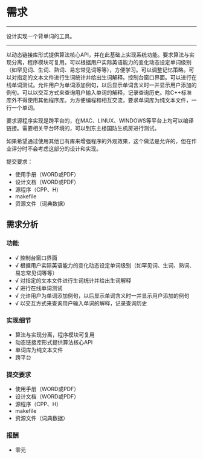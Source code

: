 # 需求

---

设计实现一个背单词的工具。

---

以动态链接库形式提供算法核心API，并在此基础上实现系统功能。要求算法与实现分离，程序模块可复用。可以根据用户实际英语能力的变化动态设定单词级别（如罕见词、生词、熟词、易忘常见词等等），方便学习。可以调整记忆策略。可以对指定的文本文件进行生词统计并给出生词解释。控制台窗口界面。可以进行在线单词测试。允许用户为单词添加例句，以后显示单词含义时一并显示用户添加的例句。可以以交互方式来查询用户输入单词的解释，记录查询历史。除C++标准库外不得使用其他程序库。为方便编程和相互交流，要求单词库为纯文本文件，一行一个单词。

要求源程序实现是跨平台的，在MAC、LINUX、WINDOWS等平台上均可以编译链接。需要相关平台环境的，可以到东主楼国防生机房进行测试。

如果希望通过使用其他已有库来增强程序的外观效果，这个做法是允许的，但在作业评分时不会考虑这部分的设计和实现。

提交要求：

- 使用手册（WORD或PDF）
- 设计文档（WORD或PDF）
- 源程序（CPP、H）
- makefile
- 资源文件（词典数据）

## 需求分析

### 功能

- √ 控制台窗口界面
- √ 根据用户实际英语能力的变化动态设定单词级别（如罕见词、生词、熟词、易忘常见词等等）
- √ 对指定的文本文件进行生词统计并给出生词解释
- √ 进行在线单词测试
- √ 允许用户为单词添加例句，以后显示单词含义时一并显示用户添加的例句
- √ 以交互方式来查询用户输入单词的解释，记录查询历史


### 实现细节

- 算法与实现分离，程序模块可复用
- 动态链接库形式提供算法核心API
- 单词库为纯文本文件
- 跨平台

### 提交要求

- 使用手册（WORD或PDF）
- 设计文档（WORD或PDF）
- 源程序（CPP、H）
- makefile
- 资源文件（词典数据）

### 报酬

- 零元

